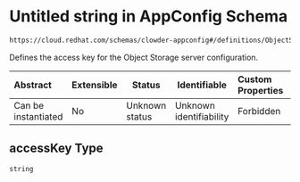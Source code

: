 # Untitled string in AppConfig Schema

```txt
https://cloud.redhat.com/schemas/clowder-appconfig#/definitions/ObjectStoreConfig/properties/accessKey
```

Defines the access key for the Object Storage server configuration.


| Abstract            | Extensible | Status         | Identifiable            | Custom Properties | Additional Properties | Access Restrictions | Defined In                                                          |
| :------------------ | ---------- | -------------- | ----------------------- | :---------------- | --------------------- | ------------------- | ------------------------------------------------------------------- |
| Can be instantiated | No         | Unknown status | Unknown identifiability | Forbidden         | Allowed               | none                | [schema.json\*](../../../../out/schema.json "open original schema") |

## accessKey Type

`string`
